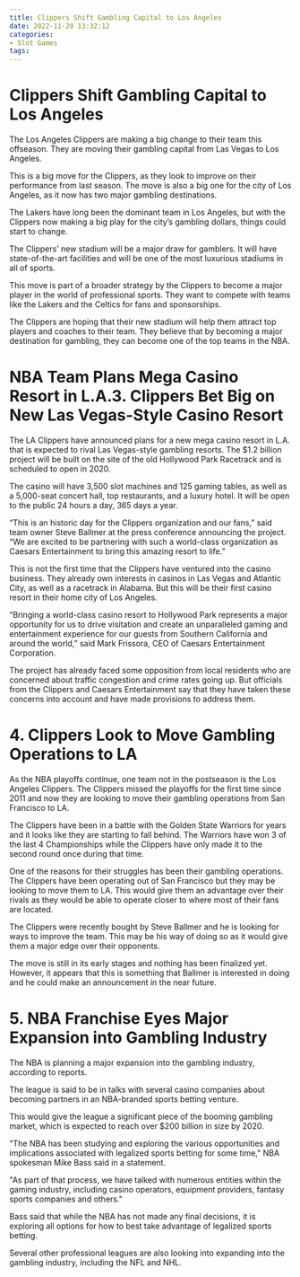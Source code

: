 ```yaml
---
title: Clippers Shift Gambling Capital to Los Angeles
date: 2022-11-20 13:32:12
categories:
- Slot Games
tags:
---
```



#  Clippers Shift Gambling Capital to Los Angeles

The Los Angeles Clippers are making a big change to their team this offseason. They are moving their gambling capital from Las Vegas to Los Angeles.

This is a big move for the Clippers, as they look to improve on their performance from last season. The move is also a big one for the city of Los Angeles, as it now has two major gambling destinations.

The Lakers have long been the dominant team in Los Angeles, but with the Clippers now making a big play for the city’s gambling dollars, things could start to change.

The Clippers’ new stadium will be a major draw for gamblers. It will have state-of-the-art facilities and will be one of the most luxurious stadiums in all of sports.

This move is part of a broader strategy by the Clippers to become a major player in the world of professional sports. They want to compete with teams like the Lakers and the Celtics for fans and sponsorships.

The Clippers are hoping that their new stadium will help them attract top players and coaches to their team. They believe that by becoming a major destination for gambling, they can become one of the top teams in the NBA.

#  NBA Team Plans Mega Casino Resort in L.A.3. Clippers Bet Big on New Las Vegas-Style Casino Resort 

The LA Clippers have announced plans for a new mega casino resort in L.A. that is expected to rival Las Vegas-style gambling resorts. The $1.2 billion project will be built on the site of the old Hollywood Park Racetrack and is scheduled to open in 2020.

The casino will have 3,500 slot machines and 125 gaming tables, as well as a 5,000-seat concert hall, top restaurants, and a luxury hotel. It will be open to the public 24 hours a day, 365 days a year.

“This is an historic day for the Clippers organization and our fans,” said team owner Steve Ballmer at the press conference announcing the project. “We are excited to be partnering with such a world-class organization as Caesars Entertainment to bring this amazing resort to life.”

This is not the first time that the Clippers have ventured into the casino business. They already own interests in casinos in Las Vegas and Atlantic City, as well as a racetrack in Alabama. But this will be their first casino resort in their home city of Los Angeles.

“Bringing a world-class casino resort to Hollywood Park represents a major opportunity for us to drive visitation and create an unparalleled gaming and entertainment experience for our guests from Southern California and around the world,” said Mark Frissora, CEO of Caesars Entertainment Corporation.

The project has already faced some opposition from local residents who are concerned about traffic congestion and crime rates going up. But officials from the Clippers and Caesars Entertainment say that they have taken these concerns into account and have made provisions to address them.

# 4. Clippers Look to Move Gambling Operations to LA 

As the NBA playoffs continue, one team not in the postseason is the Los Angeles Clippers. The Clippers missed the playoffs for the first time since 2011 and now they are looking to move their gambling operations from San Francisco to LA.

The Clippers have been in a battle with the Golden State Warriors for years and it looks like they are starting to fall behind. The Warriors have won 3 of the last 4 Championships while the Clippers have only made it to the second round once during that time.

One of the reasons for their struggles has been their gambling operations. The Clippers have been operating out of San Francisco but they may be looking to move them to LA. This would give them an advantage over their rivals as they would be able to operate closer to where most of their fans are located.

The Clippers were recently bought by Steve Ballmer and he is looking for ways to improve the team. This may be his way of doing so as it would give them a major edge over their opponents.

The move is still in its early stages and nothing has been finalized yet. However, it appears that this is something that Ballmer is interested in doing and he could make an announcement in the near future.

# 5. NBA Franchise Eyes Major Expansion into Gambling Industry

The NBA is planning a major expansion into the gambling industry, according to reports.

The league is said to be in talks with several casino companies about becoming partners in an NBA-branded sports betting venture.

This would give the league a significant piece of the booming gambling market, which is expected to reach over $200 billion in size by 2020.

"The NBA has been studying and exploring the various opportunities and implications associated with legalized sports betting for some time," NBA spokesman Mike Bass said in a statement.

"As part of that process, we have talked with numerous entities within the gaming industry, including casino operators, equipment providers, fantasy sports companies and others."

Bass said that while the NBA has not made any final decisions, it is exploring all options for how to best take advantage of legalized sports betting.

Several other professional leagues are also looking into expanding into the gambling industry, including the NFL and NHL.